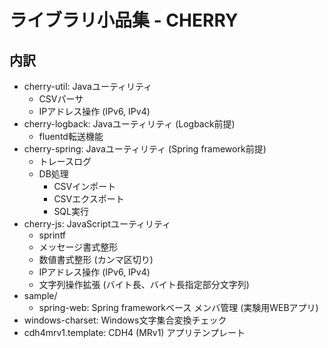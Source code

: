 ライブラリ小品集 - CHERRY
=========================

内訳
----
* cherry-util: Javaユーティリティ
   * CSVパーサ
   * IPアドレス操作 (IPv6, IPv4)
* cherry-logback: Javaユーティリティ (Logback前提)
   * fluentd転送機能
* cherry-spring: Javaユーティリティ (Spring framework前提)
   * トレースログ
   * DB処理
      * CSVインポート
      * CSVエクスポート
      * SQL実行
* cherry-js: JavaScriptユーティリティ
   * sprintf
   * メッセージ書式整形
   * 数値書式整形 (カンマ区切り)
   * IPアドレス操作 (IPv6, IPv4)
   * 文字列操作拡張 (バイト長、バイト長指定部分文字列)
* sample/
   * spring-web: Spring frameworkベース メンバ管理 (実験用WEBアプリ)
* windows-charset: Windows文字集合変換チェック
* cdh4mrv1.template: CDH4 (MRv1) アプリテンプレート
